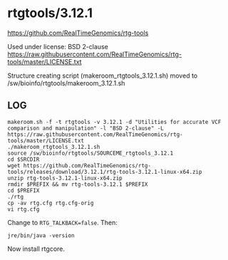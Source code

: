 rtgtools/3.12.1
===============

<https://github.com/RealTimeGenomics/rtg-tools>

Used under license:
BSD 2-clause
<https://raw.githubusercontent.com/RealTimeGenomics/rtg-tools/master/LICENSE.txt>

Structure creating script (makeroom_rtgtools_3.12.1.sh) moved to /sw/bioinfo/rtgtools/makeroom_3.12.1.sh

LOG
---

    makeroom.sh -f -t rtgtools -v 3.12.1 -d "Utilities for accurate VCF comparison and manipulation" -l "BSD 2-clause" -L https://raw.githubusercontent.com/RealTimeGenomics/rtg-tools/master/LICENSE.txt 
    ./makeroom_rtgtools_3.12.1.sh 
    source /sw/bioinfo/rtgtools/SOURCEME_rtgtools_3.12.1
    cd $SRCDIR
    wget https://github.com/RealTimeGenomics/rtg-tools/releases/download/3.12.1/rtg-tools-3.12.1-linux-x64.zip
    unzip rtg-tools-3.12.1-linux-x64.zip 
    rmdir $PREFIX && mv rtg-tools-3.12.1 $PREFIX
    cd $PREFIX
    ./rtg
    cp -av rtg.cfg rtg.cfg-orig
    vi rtg.cfg

Change to `RTG_TALKBACK=false`.  Then:

    jre/bin/java -version

Now install rtgcore.
